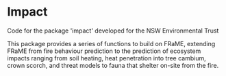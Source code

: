 # Impact
Code for the package 'impact' developed for the NSW Environmental Trust

This package provides a series of functions to build on FRaME, extending FRaME from fire behaviour prediction to the prediction of ecosystem impacts ranging from soil heating, heat penetration into tree cambium, crown scorch, and threat models to fauna that shelter on-site from the fire.
